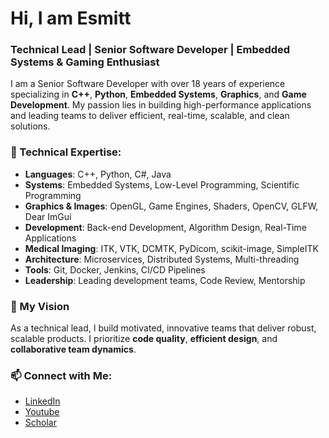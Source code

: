 # Hi, I am Esmitt

### Technical Lead | Senior Software Developer | Embedded Systems & Gaming Enthusiast

I am a Senior Software Developer with over 18 years of experience specializing in **C++**, **Python**, **Embedded Systems**, **Graphics**, and **Game Development**. My passion lies in building high-performance applications and leading teams to deliver efficient, real-time, scalable, and clean solutions.

### 💼 Technical Expertise:
- **Languages**: C++, Python, C#, Java
- **Systems**: Embedded Systems, Low-Level Programming, Scientific Programming
- **Graphics & Images**: OpenGL, Game Engines, Shaders, OpenCV, GLFW, Dear ImGui
- **Development**: Back-end Development, Algorithm Design, Real-Time Applications
- **Medical Imaging**: ITK, VTK, DCMTK, PyDicom, scikit-image, SimpleITK
- **Architecture**: Microservices, Distributed Systems, Multi-threading
- **Tools**: Git, Docker, Jenkins, CI/CD Pipelines
- **Leadership**: Leading development teams, Code Review, Mentorship

### 🚀 My Vision
As a technical lead, I build motivated, innovative teams that deliver robust, scalable products. I prioritize **code quality**, **efficient design**, and **collaborative team dynamics**.

### 📫 Connect with Me:
- [LinkedIn](https://www.linkedin.com/in/esmitt/)
- [Youtube](https://bit.ly/ecodedev)
- [Scholar](https://scholar.google.com/citations?user=f4IETjsAAAAJ)
